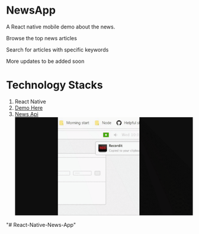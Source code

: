 # NewsApp

A React native mobile demo about the news.

Browse the top news articles 

Search for articles with specific keywords

More updates to be added soon

# Technology Stacks

1. React Native
2. [Demo Here](http://g.recordit.co/Sx9HDx1ey5.gif)
3. [News Api](https://newsapi.org/)
![](chrome-capture.gif)

"# React-Native-News-App" 
